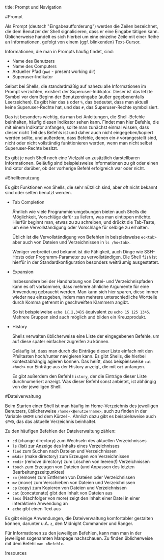 title: Prompt und Navigation

#Prompt

Als Prompt (deutsch "Eingabeaufforderung") werden die Zeilen bezeichnet, die dem Benutzer der Shell signalisieren, dass er eine Eingabe tätigen kann. Üblicherweise handelt es sich hierbei um eine einzelne Zeile mit einer Reihe an Informationen, gefolgt von einem (ggf. blinkenden) Text-Cursor.

Informationen, die man in Prompts häufig findet, sind:

* Name des Benutzers
* Name des Computers
* Aktueller Pfad (`pwd` - present working dir)
* Superuser-Indikator

Selbst bei Shells, die standardmäßig auf nahezu alle Informationen im Prompt verzichten, existiert der Superuser-Indikator. Dieser ist das letzte Symbol vor dem Beginn der Benutzereingabe (außer gegebenenfalls Leerzeichen). Es gibt hier das `$` oder `%`, das bedeutet, dass man aktuell keine Superuser-Rechte hat, und das `#`, das Superuser-Rechte symbolisiert.

Das ist besonders wichtig, da man bei Anleitungen, die Shell-Befehle beinhalten, häufig diesen Indikator sehen kann. Findet man hier Befehle, die mit einem Indikator anfangen, sollte man zunächst einmal wissen, dass dieser nicht Teil des Befehls ist und daher auch nicht eingegeben/kopiert werden sollte, und außerdem, dass Befehle, denen ein `#` vorangestellt sind, nicht oder nicht vollständig funktionieren werden, wenn man nicht selbst Superuser-Rechte besitzt.

Es gibt je nach Shell noch eine Vielzahl an zusäztlich darstellbaren Informationen. Geläufig sind beispielsweise Informationen zu git oder einen Indikator darüber, ob der vorherige Befehl erfolgreich war oder nicht.

#Shellbenutzung

Es gibt Funktionen von Shells, die sehr nützlich sind, aber oft nicht bekannt sind oder selten benutzt werden.

* Tab Completion

    Ähnlich wie viele Programmierumgebungen bieten auch Shells die Möglichkeit, Vorschläge dafür zu liefern, was man eintippen möchte. Hierfür beginnt man, etwas zu zu schreiben, und drückt die Tab-Taste, um eine Vervollständigung oder Vorschläge für selbige zu erhalten.

    Üblich ist die Vervollständigung von Befehlen in beispielsweise `ec<tab>` aber auch von Dateien und Verzeichnissen in `ls /ho<tab>`.

    Weniger verbreitet und bekannt ist die Fähigkeit, auch Dinge wie SSH-Hosts oder Programm-Parameter zu vervollständigen. Die Shell `fish` ist hierfür in der Standardkonfiguration besonders weiträumig ausgestattet.

* Expansion

    Insbesondere bei der Handhabung von Datei- und Verzeichnispfaden kann es oft vorkommen, dass mehrere ähnliche Argumente für eine Anwendung gebraucht werden. Man kann sich hier sparen, diese immer wieder neu einzugeben, indem man mehrere unterschiedliche Wortteile durch Komma getrennt in geschweiften Klammern angibt.

    So ist beispielweise `echo 1{,2,34}5` äquivalent zu `echo 15 125 1345`. Mehrere Gruppen sind auch möglich und bilden ein Kreuzprodukt.

* History

    Shells verwalten üblicherweise eine Liste der eingegebenen Befehle, um auf diese später einfacher zugreifen zu können.

    Geläufig ist, dass man durch die Einträge dieser Liste einfach mit den Pfeiltasten hoch/runter navigieren kann. Es gibt Shells, die hierbei kontextabhängig agieren können. Das heißt, dass beispielsweise `cat <hoch>` nur Einträge aus der History anzeigt, die mit `cat` anfangen.

    Es gibt außerdem den Befehl `history`, der die Einträge dieser Liste durchnumeriert anzeigt. Was dieser Befehl sonst anbietet, ist abhängig von der jeweiligen Shell.

#Dateiverwaltung

Beim Starten einer Shell ist man häufig im Home-Verzeichnis des jeweiligen Benutzers, üblicherweise `/home/<Benutzername>`, auch zu finden in der Variable `$HOME` und dem Kürzel `~`. Ähnlich dazu gibt es beispielsweise auch `$PWD`, das das aktuelle Verzeichnis beinhaltet.

Zu den häufigen Befehlen der Dateiverwaltung zählen:

* `cd` (change directory) zum Wechseln des aktuellen Verzeichnisses
* `ls` (list) zur Anzeige des Inhalts eines Verzeichnisses
* `find` zum Suchen nach Dateien und Verzeichnissen
* `mkdir` (make directory) zum Erzeugen von Verzeichnissen
* `rmdir` (remove directory) zum Löschen von leeren(!) Verzeichnissen
* `touch` zum Erzeugen von Dateien (und Anpassen des letzten Bearbeitungszeitpunktes)
* `rm` (remove) zum Entfernen von Dateien oder Verzeichnissen
* `mv` (move) zum Verschieben von Dateien und Verzeichnissen
* `cp` (copy) zum Kopieren von Dateien und Verzeichnissen
* `cat` (concatenate) gibt den Inhalt von Dateien aus
* `less` (Nachfolger von more) zeigt den Inhalt einer Datei in einer interaktiven Anwendung an
* `echo` gibt einen Text aus

Es gibt einige Anwendungen, die Dateiverwaltung komfortabler gestalten können, darunter u.A. `z`, den Midnight Commander und Ranger.

Für Informationen zu den jeweiligen Befehlen, kann man man in der jeweiligen sogenannten Manpage nachschauen. Zu finden üblicherweise mit dem Befehl `man <Befehl>`.

!resources
